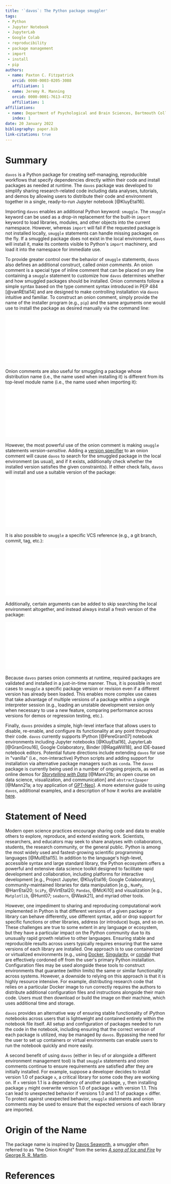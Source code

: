 ```yaml
---
title: '`davos`: The Python package smuggler'
tags:
 - Python
 - Jupyter Notebook
 - JupyterLab
 - Google Colab
 - reproducibility
 - package management
 - import
 - install
 - pip
authors:
 - name: Paxton C. Fitzpatrick
   orcid: 0000-0003-0205-3088
   affiliation: 1
 - name: Jeremy R. Manning
   orcid: 0000-0001-7613-4732
   affiliation: 1
affiliations:
 - name: Department of Psychological and Brain Sciences, Dartmouth College
   index: 1
date: 20 January 2022
bibliography: paper.bib
link-citations: true
---
```



# Summary

`davos` is a Python package for creating self-managing, reproducible workflows
that specify dependencies directly within their code and install packages as
needed at runtime. The `davos` package was developed to simplify sharing
research-related code including data analyses, tutorials, and demos by allowing
users to distribute their code and environment together in a single,
ready-to-run Jupyter notebook [@KluyEtal16].

Importing `davos` enables an additional Python keyword: `smuggle`. The `smuggle`
keyword can be used as a drop-in replacement for the built-in `import` keyword
to load libraries, modules, and other objects into the current namespace.
However, whereas `import` will fail if the requested package is not installed
locally, `smuggle` statements can handle missing packages on the fly. If a
smuggled package does not exist in the local environment, `davos` will install
it, make its contents visible to Python's `import` machinery, and load it into
the namespace for immediate use.

To provide greater control over the behavior of `smuggle` statements, `davos`
also defines an additional construct, called *onion comments*. An onion comment
is a special type of inline comment that can be placed on any line containing a
`smuggle` statement to customize how `davos` determines whether and how
smuggled packages should be installed. Onion comments follow a simple syntax
based on the type comment syntax introduced in PEP 484 [@vanREtal14] and are
designed to make controlling installation via `davos` intuitive and familiar.
To construct an onion comment, simply provide the name of the installer program
(e.g., `pip`) and the same arguments one would use to install the package as
desired manually via the command line:

![](snippets/snippet1.pdf)

Onion comments are also useful for smuggling a package whose distribution name
(i.e., the name used when installing it) is different from its top-level module
name (i.e., the name used when importing it):

![](snippets/snippet2.pdf)

However, the most powerful use of the onion comment is making `smuggle`
statements *version-sensitive*. Adding a [version
specifier](https://www.python.org/dev/peps/pep-0440/#version-specifiers) to an
onion comment will cause `davos` to search for the smuggled package in the local
environment (as usual), and if it exists, additionally check whether the
installed version satisfies the given constraint(s). If either check fails,
`davos` will install and use a suitable version of the package:

![](snippets/snippet3.pdf)

It is also possible to `smuggle` a specific VCS reference (e.g., a git branch,
commit, tag, etc.):

![](snippets/snippet4.pdf)

Additionally, certain arguments can be added to skip searching the local
environment altogether, and instead always install a fresh version of the
package:

![](snippets/snippet5.pdf)

Because `davos` parses onion comments at runtime, required packages are
validated and installed in a just-in-time manner. Thus, it is possible in most
cases to `smuggle` a specific package version or revision even if a different
version has already been loaded. This enables more complex use cases that take
advantage of multiple versions of a package within a single interpreter session
(e.g., loading an unstable development version only when necessary to use a new
feature, comparing performance across versions for demos or regression testing,
etc.).

Finally, `davos` provides a simple, high-level interface that allows users to
disable, re-enable, and configure its functionality at any point throughout
their code. `davos` currently supports IPython [@PereGran07] notebook
environments including Jupyter notebooks [@KluyEtal16], JupyterLab
[@GranGrou16], Google Colaboratory, Binder [@RagaWill18], and IDE-based notebook
editors. Potential future directions include extending `davos` for use in
"vanilla" (i.e., non-interactive) Python scripts and adding support for
installation via alternative package managers such as `conda`. The `davos`
package is currently being used in a number of ongoing projects, as well as
online demos for [*Storytelling with
Data*](https://github.com/ContextLab/storytelling-with-data) [@Mann21b\; an open
course on data science, visualization, and communication] and `abstract2paper`
[@Mann21a\; a toy application of
[GPT-Neo](https://github.com/EleutherAI/gpt-neo)]. A more extensive guide to
using `davos`, additional examples, and a description of how it works are
available [here](https://github.com/ContextLab/davos).


# Statement of Need

Modern open science practices encourage sharing code and data to enable others
to explore, reproduce, and extend existing work. Scientists, researchers, and
educators may seek to share analyses with collaborators, students, the research
community, or the general public. Python is among the most widely used and
fastest-growing scientific programming languages [@MullEtal15]. In addition to
the language's high-level, accessible syntax and large standard library, the
Python ecosystem offers a powerful and extensive data science toolkit designed
to facilitate rapid development and collaboration, including platforms for
interactive development [e.g., Project Jupyter, @KluyEtal16\; Google
Colaboratory], community-maintained libraries for data manipulation [e.g.,
`NumPy`, @HarrEtal20; `SciPy`, @VirtEtal20; `Pandas`, @McKi10] and
visualization [e.g., `Matplotlib`, @Hunt07; `seaborn`, @Wask21], and myriad
other tools. 

However, one impediment to sharing and reproducing computational work
implemented in Python is that different versions of a given package or library
can behave differently, use different syntax, add or drop support for specific
functions or other libraries, address (or introduce) bugs, and so on. These
challenges are true to some extent in any language or ecosystem, but they have a
particular impact on the Python community due to its unusually rapid growth
relative to other languages. Ensuring stable and reproducible results across
users typically requires ensuring that the same versions of each library are
installed. One approach is to use containerized or virtualized environments
(e.g., using [Docker](https://www.docker.com/),
[Singularity](https://sylabs.io/singularity/), or
[conda](https://docs.conda.io/en/latest/)) that are effectively cordoned off
from the user's primary Python installation. Configuration files may be used
alongside these tools to construct environments that guarantee (within limits)
the same or similar functionality across systems. However, a downside to
relying on this approach is that it is highly resource intensive. For example,
distributing research code that relies on a particular Docker image to run
correctly requires the authors to distribute additional configuration files and
instructions alongside their main code. Users must then download or build the
image on their machine, which uses additional time and storage.

`davos` provides an alternative way of ensuring stable functionality of iPython
notebooks across users that is lightweight and contained entirely within the
notebook file itself. All setup and configuration of packages needed to run the
code in the notebook, including ensuring that the correct version of each
package is utilized, may be managed by `davos`. Bypassing the need for
the user to set up containers or virtual environments can enable users to run
the notebook quickly and more easily.

A second benefit of using `davos` (either in lieu of or alongside a different
environment management tool) is that `smuggle` statements and onion comments
continue to ensure requirements are satisfied after they are initially
installed. For example, suppose a developer decides to install version 1.0 of
package `x`, a critical library for some code they are working on. If `x`
version 1.1 is a dependency of another package, `y`, then installing package `y`
might overwrite version 1.0 of package `x` with version 1.1. This can lead to
unexpected behavior if versions 1.0 and 1.1 of package `x` differ. To protect
against unexpected behavior, `smuggle` statements and onion comments may be
used to ensure that the expected versions of each library are imported.

# Origin of the Name

The package name is inspired by [Davos
Seaworth](https://en.wikipedia.org/wiki/Davos_Seaworth), a smuggler often
referred to as "the Onion Knight" from the series [*A song of Ice and
Fire*](https://en.wikipedia.org/wiki/A_Song_of_Ice_and_Fire) by [George R. R.
Martin](https://en.wikipedia.org/wiki/George_R._R._Martin).


# References
